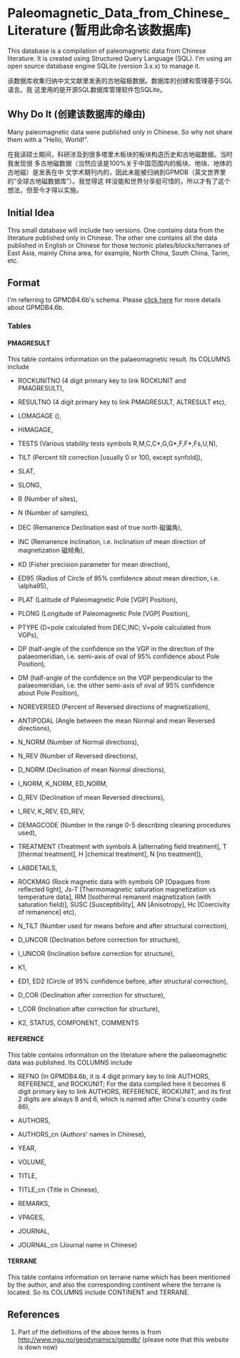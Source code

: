 # Paleomagnetic_Data_from_Chinese_Literature (暂用此命名该数据库)
This database is a compilation of paleomagnetic data from Chinese literature.
It is created using Structured Query Language (SQL). I'm using an open source
database engine SQLite (version 3.x.x) to manage it.

该数据库收集归纳中文文献里发表的古地磁极数据。数据库的创建和管理基于SQL语言。我
这里用的是开源SQL数据库管理软件包SQLite。

## Why Do It (创建该数据库的缘由)
Many paleomagnetic data were published only in Chinese. So why not share them
with a "Hello, World!".

在我读硕士期间，科研涉及到很多塔里木板块的板块构造历史和古地磁数据。当时我发现很
多古地磁数据（当然应该是100%关于中国范围内的板块、地块、地体的古地磁）是发表在中
文学术期刊内的，因此未能被归纳到GPMDB（英文世界里的“全球古地磁数据库”）。我觉得这
样没能和世界分享挺可惜的，所以才有了这个想法，但至今才得以实施。

## Initial Idea
This small database will include two versions. One contains data from the
literature published only in Chinese. The other one contains all the data
published in English or Chinese for those tectonic plates/blocks/terranes of
East Asia, mainly China area, for example, North China, South China, Tarim, etc.

## Format
I'm referring to GPMDB4.6b's schema. Please [click here][1] for more details
about GPMDB4.6b.

[1]: https://confluence.csiro.au/display/cmfr/Palaeomagnetism+and+Rock+Magnetism

### Tables
#### PMAGRESULT
This table contains information on the palaeomagnetic result. Its COLUMNS
include

* ROCKUNITNO (4 digit primary key to link ROCKUNIT and PMAGRESULT),

* RESULTNO (4 digit primary key to link PMAGRESULT, ALTRESULT etc),

* LOMAGAGE (),

* HIMAGAGE,

* TESTS (Various stability tests symbols R,M,C,C*,G,G*,F,F*,Fs,U,N),

* TILT (Percent tilt correction [usually 0 or 100, except synfold]),

* SLAT,

* SLONG,

* B (Number of sites),

* N (Number of samples),

* DEC (Remanence Declination east of true north 磁偏角),

* INC (Remanence Inclination, i.e. Inclination of mean direction of magnetization
磁倾角),

* KD (Fisher precision parameter for mean direction),

* ED95 (Radius of Circle of 95% confidence about mean direction, i.e. \alpha95),

* PLAT (Latitude of Paleomagnetic Pole [VGP] Position),

* PLONG (Longitude of Paleomagnetic Pole [VGP] Position),

* PTYPE (D=pole calculated from DEC,INC; V=pole calculated from VGPs),

* DP (half-angle of the confidence on the VGP in the direction of the
palaeomeridian, i.e. semi-axis of oval of 95% confidence about Pole Position),

* DM (half-angle of the confidence on the VGP perpendicular to the palaeomeridian,
i.e. the other semi-axis of oval of 95% confidence about Pole Position),

* NOREVERSED (Percent of Reversed directions of magnetization),

* ANTIPODAL (Angle between the mean Normal and mean Reversed directions),

* N_NORM (Number of Normal directions),

* N_REV (Number of Reversed directions),

* D_NORM (Declination of mean Normal directions),

* I_NORM, K_NORM, ED_NORM,

* D_REV (Declination of mean Reversed directions),

* I_REV, K_REV, ED_REV,

* DEMAGCODE (Number in the range 0-5 describing cleaning procedures used),

* TREATMENT (Treatment with symbols A [alternating field treatment], T [thermal
treatment], H [chemical treatment], N [no treatment]),

* LABDETAILS,

* ROCKMAG (Rock magnetic data with symbols OP [Opaques from reflected light],
Js-T [Thermomagnetic saturation magnetization vs temperature data],
IRM [Isothermal remanent magnetization (with saturation field)],
SUSC [Susceptibility], AN [Anisotropy], Hc [Coercivity of remanence] etc),

* N_TILT (Number used for means before and after structural correction),

* D_UNCOR (Declination before correction for structure),

* I_UNCOR (Inclination before correction for structure),

* K1,

* ED1, ED2 (Circle of 95% confidence before, after structural correction),

* D_COR (Declination after correction for structure),

* I_COR (Inclination after correction for structure),

* K2, STATUS, COMPONENT, COMMENTS

#### REFERENCE
This table contains information on the literature where the palaeomagnetic data
was published. Its COLUMNS include

* REFNO (In GPMDB4.6b, it is 4 digit primary key to link AUTHORS, REFERENCE, and
ROCKUNIT; For the data compiled here it becomes 6 digit primary key to link
AUTHORS, REFERENCE, ROCKUNIT, and its first 2 digits are always 8 and 6, which
is named after China's country code 86),

* AUTHORS,

* AUTHORS_cn (Authors' names in Chinese),

* YEAR,

* VOLUME,

* TITLE,

* TITLE_cn (Title in Chinese),

* REMARKS,

* VPAGES,

* JOURNAL,

* JOURNAL_cn (Journal name in Chinese)

#### TERRANE
This table contains information on terrane name which has been mentioned by
the author, and also the corresponding continent where the terrane is located.
So its COLUMNS include CONTINENT and TERRANE.

## References

1. Part of the definitions of the above terms is from http://www.ngu.no/geodynamics/gpmdb/ (please note that this website is down
   now)
